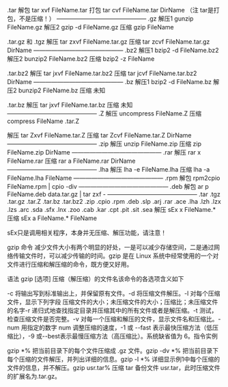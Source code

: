.tar
解包 tar xvf FileName.tar
打包 tar cvf FileName.tar DirName
（注 tar是打包，不是压缩！）
———————————————
.gz
解压1 gunzip FileName.gz
解压2 gzip -d FileName.gz
压缩 gzip FileName

.tar.gz 和 .tgz
解压 tar zxvf FileName.tar.gz
压缩 tar zcvf FileName.tar.gz DirName
———————————————
.bz2
解压1 bzip2 -d FileName.bz2
解压2 bunzip2 FileName.bz2
压缩  bzip2 -z FileName

.tar.bz2
解压 tar jxvf FileName.tar.bz2
压缩 tar jcvf FileName.tar.bz2 DirName
———————————————
.bz
解压1 bzip2 -d FileName.bz
解压2 bunzip2 FileName.bz
压缩 未知

.tar.bz
解压 tar jxvf FileName.tar.bz
压缩 未知
———————————————
.Z
解压 uncompress FileName.Z
压缩 compress FileName
.tar.Z

解压 tar Zxvf FileName.tar.Z
压缩 tar Zcvf FileName.tar.Z DirName
———————————————
.zip
解压 unzip FileName.zip
压缩 zip FileName.zip DirName
———————————————
.rar
解压 rar x FileName.rar
压缩 rar a FileName.rar DirName
———————————————
.lha
解压 lha -e FileName.lha
压缩 lha -a FileName.lha FileName
———————————————
.rpm
解包 rpm2cpio FileName.rpm | cpio -div
———————————————
.deb
解包 ar p FileName.deb data.tar.gz | tar zxf -
———————————————
.tar .tgz .tar.gz .tar.Z .tar.bz .tar.bz2 .zip .cpio .rpm .deb .slp .arj .rar .ace .lha .lzh .lzx .lzs .arc .sda .sfx .lnx .zoo .cab .kar .cpt .pit .sit .sea
解压 sEx x FileName.*
压缩 sEx a FileName.* FileName

sEx只是调用相关程序，本身并无压缩、解压功能，请注意！

gzip 命令
减少文件大小有两个明显的好处，一是可以减少存储空间，二是通过网络传输文件时，可以减少传输的时间。gzip 是在 Linux 系统中经常使用的一个对文件进行压缩和解压缩的命令，既方便又好用。

语法 gzip [选项] 压缩（解压缩）的文件名该命令的各选项含义如下

-c 将输出写到标准输出上，并保留原有文件。-d 将压缩文件解压。-l 对每个压缩文件，显示下列字段      压缩文件的大小；未压缩文件的大小；压缩比；未压缩文件的名字-r 递归式地查找指定目录并压缩其中的所有文件或者是解压缩。-t 测试，检查压缩文件是否完整。-v 对每一个压缩和解压的文件，显示文件名和压缩比。-num 用指定的数字 num 调整压缩的速度，-1 或 --fast 表示最快压缩方法（低压缩比），-9 或--best表示最慢压缩方法（高压缩比）。系统缺省值为 6。指令实例

gzip *% 把当前目录下的每个文件压缩成 .gz 文件。gzip -dv *% 把当前目录下每个压缩的文件解压，并列出详细的信息。gzip -l *% 详细显示例1中每个压缩的文件的信息，并不解压。gzip usr.tar% 压缩 tar 备份文件 usr.tar，此时压缩文件的扩展名为.tar.gz。
